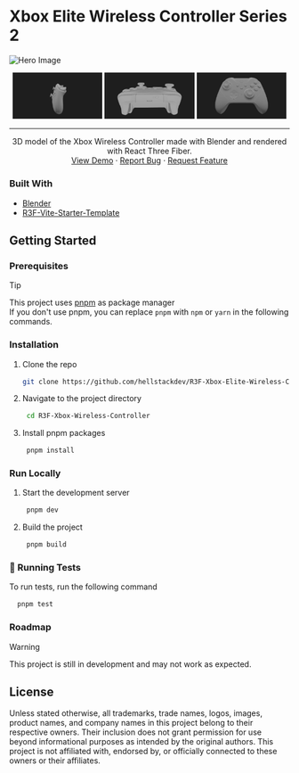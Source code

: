 # Xbox Elite Wireless Controller Series 2

![Hero Image](./docs/assets/img/screenshot.png)

<div align="center">
   <img src="./docs/assets/img/screenshot1.png" width="32%">
   <img src="./docs/assets/img/screenshot2.png" width="32%">
   <img src="./docs/assets/img/screenshot3.png" width="32%">
</div>

---

<div align="center">
  <p align="center">
    3D model of the Xbox Wireless Controller made with Blender and rendered with React Three Fiber.
    <br />
    <a href="https://xbox-elite-wireless-controller-series-2.vercel.app/" target="_blank">View Demo</a>
    &middot;
    <a href="https://github.com/hellstackdev/R3F-Xbox-Elite-Wireless-Controller-Series-2/issues/new?labels=bug" target="_blank">Report Bug</a>
    &middot;
    <a href="https://github.com/hellstackdev/R3F-Xbox-Elite-Wireless-Controller-Series-2/issues/new?labels=enhancement" target="_blank">Request Feature</a>
  </p>
</div>

### Built With

- [Blender](https://www.blender.org/)
- [R3F-Vite-Starter-Template](https://github.com/hellstackdev/R3F-Vite-Starter-Template)

## Getting Started

### Prerequisites

> [!TIP]
> This project uses [pnpm](https://pnpm.io/) as package manager\
> If you don't use pnpm, you can replace `pnpm` with `npm` or `yarn` in the following commands.

### Installation

1. Clone the repo

   ```sh
   git clone https://github.com/hellstackdev/R3F-Xbox-Elite-Wireless-Controller-Series-2.git
   ```

2. Navigate to the project directory

   ```sh
    cd R3F-Xbox-Wireless-Controller
   ```

3. Install pnpm packages
   ```sh
    pnpm install
   ```

### Run Locally

1. Start the development server
   ```sh
    pnpm dev
   ```
2. Build the project
   ```sh
    pnpm build
   ```

### :test_tube: Running Tests

To run tests, run the following command

```bash
  pnpm test
```

### Roadmap

> [!WARNING]
> This project is still in development and may not work as expected.

## License

Unless stated otherwise, all trademarks, trade names, logos, images, product names, and company names in this project belong to their respective owners. Their inclusion does not grant permission for use beyond informational purposes as intended by the original authors. 
This project is not affiliated with, endorsed by, or officially connected to these owners or their affiliates.
